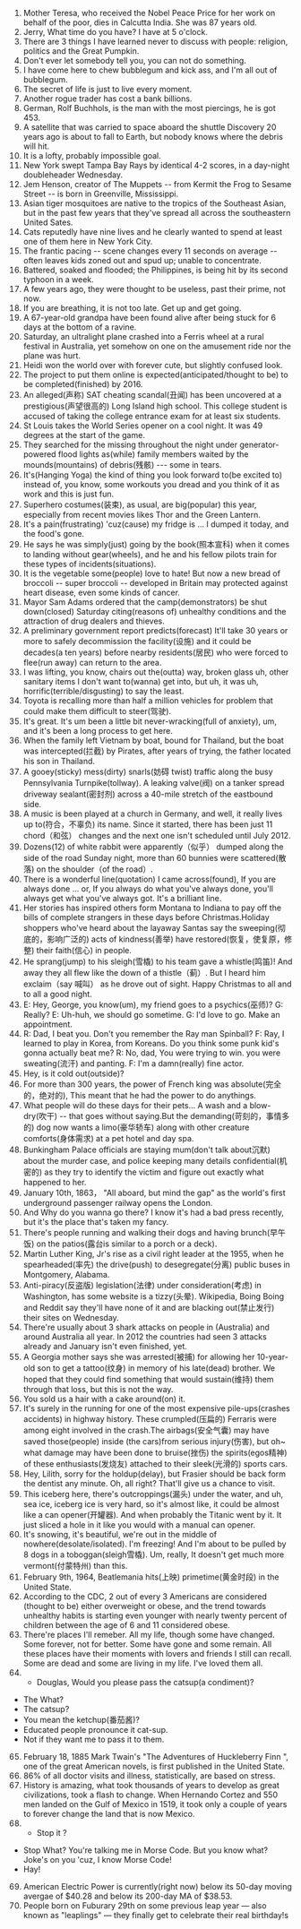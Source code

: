 1. Mother Teresa, who received the Nobel Peace Price for her work on behalf of the poor, dies in Calcutta India.
She was 87 years old.
2. Jerry, What time do you have? I have at 5 o'clock.
3. There are 3 things I have learned never to discuss with people: religion, politics and the Great Pumpkin.
4. Don't ever let somebody tell you, you can not do something.
5. I have come here to chew bubblegum and kick ass, and I'm all out of bubblegum.
6. The secret of life is just to live every moment.
7. Another rogue trader has cost a bank billions.
8. German, Rolf Buchhols, is the man with the most piercings, he is got 453.
9. A satellite that was carried to space aboard the shuttle Discovery 20 years ago is about to fall to Earth, but nobody knows where the debris will hit.
10. It is a lofty, probably impossible goal.
11. New York swept Tampa Bay Rays by identical 4-2 scores, in a day-night doubleheader Wednesday.
12. Jem Henson, creator of The Muppets -- from Kermit the Frog to Sesame Street -- is born in Greenville, Mississippi.
13. Asian tiger mosquitoes are native to the tropics of the Southeast Asian, but in the past few years that they've spread all across the southeastern United Sates.
14. Cats reputedly have nine lives and he clearly wanted to spend at least one of them here in New York City.
15. The frantic pacing -- scene changes every 11 seconds on average -- often leaves kids zoned out and spud up; unable to concentrate.
16. Battered, soaked and flooded; the Philippines, is being hit by its second typhoon in a week.
17. A few years ago, they were thought to be useless, past their prime, not now.
18. If you are breathing, it is not too late. Get up and get going.
19. A 67-year-old grandpa have been found alive after being stuck for 6 days at the bottom of a ravine.
20. Saturday, an ultralight plane crashed into a Ferris wheel at a rural festival in Australia, yet somehow on one on the amusement ride nor the plane was hurt. 
21. Heidi won the world over with forever cute, but slightly confused look.
22. The project to put them online is expected(anticipated/thought to be) to be completed(finished) by 2016.
23. An alleged(声称) SAT cheating scandal(丑闻) has been uncovered at a prestigious(声望很高的) Long Island high school. This college student is accused of taking the college entrance exam for at least six students.
24. St Louis takes the World Series opener on a cool night. It was 49 degrees at the start of the game.
25. They searched for the missing throughout the night under generator-powered flood lights as(while) family members waited by the mounds(mountains) of debris(残骸) --- some in tears.
26. It's(Hanging Yoga) the kind of thing you look forward to(be excited to) instead of, you know, some workouts you dread and you think of it as work and this is just fun.
27. Superhero costumes(装束), as usual, are big(popular) this year, especially from recent movies likes Thor and the Green Lantern.
28. It's a pain(frustrating) 'cuz(cause) my fridge is ... I dumped it today, and the food's gone.
29. He says he was simply(just) going by the book(照本宣科) when it comes to landing without gear(wheels), and he and his fellow pilots train for these types of incidents(situations). 
30. It is the vegetable some(people) love to hate! But now a new bread of broccoli -- super broccoli -- developed in Britain may protected against heart disease, even some kinds of cancer.
31. Mayor Sam Adams ordered that the camp(demonstrators) be shut down(closed) Saturday citing(reasons of) unhealthy conditions and the attraction of drug dealers and thieves.
32. A preliminary government report predicts(forecast) It'll take 30 years or more to safely decommission the facility(设施) and it could be decades(a ten years) before nearby residents(居民) who were forced to flee(run away) can return to the area.
33. I was lifting, you know, chairs out the(outta) way, broken glass uh, other sanitary items I don't want to(wanna) get into, but uh, it was uh, horrific(terrible/disgusting) to say the least.
34. Toyota is recalling more than half a million vehicles for problem that could make them difficult to steer(驾驶).
35. It's great. It's um been a little bit never-wracking(full of anxiety), um, and it's been a long process to get here.
36. When the family left Vietnam by boat, bound for Thailand, but the boat was intercepted(拦截) by Pirates, after years of trying, the father located his son in Thailand.
37. A gooey(sticky) mess(dirty) snarls(妨碍 twist) traffic along the busy Pennsylvania Turnpike(tollway). A leaking valve(阀) on a tanker spread driveway sealant(密封剂) across a 40-mile stretch of the eastbound side.
38. A music is been played at a church in Germany, and well, it really lives up to(符合，不辜负) its name. Since it started, there has been just 11 chord（和弦） changes and the next one isn't scheduled until July 2012.
39. Dozens(12) of white rabbit were apparently（似乎） dumped along the side of the road Sunday night, more than 60 bunnies were scattered(散落) on the shoulder（of the road）.
40. There is a wonderful line(quotation) I came across(found), If you are always done ... or, If you always do what you've always done, you'll always get what you've always got. It's a brilliant line.
41. Her stories has inspired others form Montana to Indiana to pay off the bills of complete strangers in these days before Christmas.Holiday shoppers who've heard about the layaway Santas say the sweeping(彻底的，影响广泛的) acts of kindness(善举) have restored(恢复，使复原，修整) their faith(信心) in people.
42. He sprang(jump) to his sleigh(雪橇) to his team gave a whistle(鸣笛)! And away they all flew like the down of a thistle（蓟）. But I heard him exclaim（say 喊叫） as he drove out of sight. Happy Christmas to all and to all a good night.
43. E: Hey, George, you know(um), my friend goes to a psychics(巫师)? G: Really? E: Uh-huh, we should go sometime. G: I'd love to go. Make an appointment.
44. R: Dad, I beat you. Don't you remember the Ray man Spinball? F: Ray, I learned to play in Korea, from Koreans. Do you think some punk kid's gonna actually beat me? R: No, dad, You were trying to win. you were sweating(流汗) and panting. 
F: I'm a damn(really) fine actor.
45. Hey, is it cold out(outside)?
46. For more than 300 years, the power of French king was absolute(完全的，绝对的), This meant that he had the power to do anythings.
47. What people will do these days for their pets... A wash and a blow-dry(吹干) -- that goes without saying.But the demanding(苛刻的，事情多的) dog now wants a limo(豪华轿车) along with other creature comforts(身体需求) at a pet hotel and day spa.
48. Bunkingham Palace officials are staying mum(don't talk about沉默) about the murder case, and police keeping many details confidential(机密的) as they try to identify the victim and figure out exactly what happened to her.
49. January 10th, 1863， "All aboard, but mind the gap" as the world's first underground passenger railway opens the London.
50. And Why do you wanna go there? I know it's had a bad press recently, but it's the place that's taken my fancy.
51. There's people running and walking their dogs and having brunch(早午饭) on the patios(露台is similar to a porch or a deck).
52. Martin Luther King, Jr's rise as a civil right leader at the 1955, when he spearheaded(率先) the drive(push) to desegregate(分离) public buses in Montgomery, Alabama.
53. Anti-piracy(反盗版) legislation(法律) under consideration(考虑) in Washington, has some website is a tizzy(头晕). Wikipedia, Boing Boing and Reddit say they'll have none of it and are blacking out(禁止发行) their sites on Wednesday.
54. There're usually about 3 shark attacks on people in (Australia) and around Australia all year. In 2012 the countries had seen 3 attacks already and January isn't even finished, yet.
55. A Georgia mother says she was arrested(被捕) for allowing her 10-year-old son to get a tattoo(纹身) in memory of his late(dead) brother. We hoped that they could find something that would sustain(维持) them through that loss, but this is not the way.
56. You sold us a hair with a cake around(on) it.
57. It's surely in the running for one of the most expensive pile-ups(crashes accidents) in highway history. These crumpled(压扁的) Ferraris were among eight involved in the crash.The airbags(安全气囊) may have saved those(people) inside (the cars)from serious injury(伤害), but oh~ what damage may have been done to bruise(挫伤) the spirits(egos精神) of these enthusiasts(发烧友) attached to their sleek(光滑的) sports cars.
58. Hey, Lilith, sorry for the holdup(delay), but Frasier should be back form the dentist any minute. Oh, all right? That'll give us a chance to visit.
59. This iceberg here, there's outcroppings(漏头) under the water, and uh, sea ice, iceberg ice is very hard, so it's almost like, it could be almost like a can opener(开罐器). And when probably the Titanic went by it. It just sliced a hole in it like you would with a manual can opener.
60. It's snowing, it's beautiful, we're out in the middle of nowhere(desolate/isolated). I'm freezing! And I'm about to be pulled by 8 dogs in a toboggan(sleigh雪橇). Um, really, It doesn't get much more vermont(付蒙特州) than this.
61. February 9th, 1964, Beatlemania hits(上映) primetime(黄金时段) in the United State.
62. According to the CDC, 2 out of every 3 Americans are considered (thought to be) either overweight or obese, and the trend towards unhealthy habits is starting even younger with nearly twenty percent of children between the age of 6 and 11 considered obese.
63. There're places I'll remeber. All my life, though some have changed. Some forever, not for better. Some have gone and some remain. All these places have their moments with lovers and friends I still can recall. Some are dead and some are living in my life. I've loved them all.
64. - Douglas, Would you please pass the catsup(a condiment)?
   - The What?
   - The catsup?
   - You mean the ketchup(番茄酱)?
   - Educated people pronounce it cat-sup.
   - Not if they want me to pass it to them.
65. February 18, 1885 Mark Twain's "The Adventures of Huckleberry Finn ", one of the great American novels, is first published in the United State.
66. 86% of all doctor visits and illness, statistically, are based on stress.
67. History is amazing, what took thousands of years to develop as great civilizations, took a flash to change. When Hernando Cortez and 550 men landed on the Gulf of Mexico in 1519, it took only a couple of years to forever change the land that is now Mexico. 
68. - Stop it ?
   - Stop What?  You're talking me in Morse Code. But you know what? Joke's on you 'cuz, I know Morse Code!
   - Hay!

69. American Electric Power is currently(right now) below its 50-day moving avergae of  \$40.28 and below its 200-day MA of \$38.53.
70. People born on Fuburary 29th on some previous leap year — also known as "leaplings" — they finally get to celebrate their real birthday!s